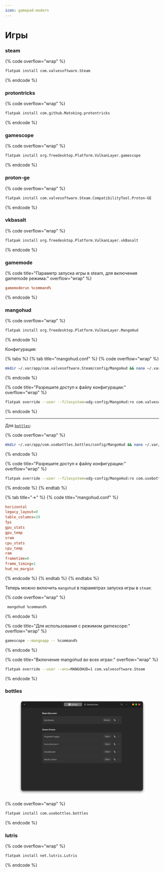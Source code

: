```yaml
---
icon: gamepad-modern
---
```


# Игры

### steam

{% code overflow="wrap" %}
```bash
flatpak install com.valvesoftware.Steam
```
{% endcode %}

### protontricks

{% code overflow="wrap" %}
```bash
flatpak install com.github.Matoking.protontricks
```
{% endcode %}

### gamescope

{% code overflow="wrap" %}
```bash
flatpak install org.freedesktop.Platform.VulkanLayer.gamescope
```
{% endcode %}

### proton-ge

{% code overflow="wrap" %}
```bash
flatpak install com.valvesoftware.Steam.CompatibilityTool.Proton-GE
```
{% endcode %}

### vkbasalt

{% code overflow="wrap" %}
```bash
flatpak install org.freedesktop.Platform.VulkanLayer.vkBasalt
```
{% endcode %}

### gamemode

{% code title="Параметр запуска игры в steam, для включения gamemode режима:" overflow="wrap" %}
```ini
gamemoderun %command%
```
{% endcode %}

### mangohud

{% code overflow="wrap" %}
```bash
flatpak install org.freedesktop.Platform.VulkanLayer.MangoHud
```
{% endcode %}

Конфигурация:

{% tabs %}
{% tab title="mangohud.conf" %}
{% code overflow="wrap" %}
```bash
mkdir ~/.var/app/com.valvesoftware.Steam/config/MangoHud && nano ~/.var/app/com.valvesoftware.Steam/config/MangoHud/MangoHud.conf
```
{% endcode %}

{% code title="Разрешите доступ к файлу конфигурации:" overflow="wrap" %}
```bash
flatpak override --user --filesystem=xdg-config/MangoHud:ro com.valvesoftware.Steam
```
{% endcode %}

***

Для [`bottles`](games.md#bottles):

{% code overflow="wrap" %}
```bash
mkdir ~/.var/app/com.usebottles.bottles/config/MangoHud && nano ~/.var/app/com.usebottles.bottles/config/MangoHud/MangoHud.conf
```
{% endcode %}

{% code title="Разрешите доступ к файлу конфигурации:" overflow="wrap" %}
```bash
flatpak override --user --filesystem=xdg-config/MangoHud:ro com.usebottles.bottles
```
{% endcode %}
{% endtab %}

{% tab title="→" %}
{% code title="mangohud.conf" %}
```ini
horizontal
legacy_layout=0
table_columns=20
fps
gpu_stats
gpu_temp
vram
cpu_stats
cpu_temp
ram
frametime=0
frame_timing=1
hud_no_margin
```
{% endcode %}
{% endtab %}
{% endtabs %}

Теперь можно включить `mangohud` в параметрах запуска игры в `steam`:

{% code overflow="wrap" %}
```bash
 mangohud %command%
```
{% endcode %}

{% code title="Для использования с режимом gamescope:" overflow="wrap" %}
```bash
gamescope --mangoapp -- %command%
```
{% endcode %}

{% code title="Включение mangohud во всех играх:" overflow="wrap" %}
```bash
flatpak override --user --env=MANGOHUD=1 com.valvesoftware.Steam
```
{% endcode %}

### bottles

<figure><img src="../.gitbook/assets/bottles.png" alt=""><figcaption></figcaption></figure>

{% code overflow="wrap" %}
```bash
flatpak install com.usebottles.bottles
```
{% endcode %}

### lutris

{% code overflow="wrap" %}
```bash
flatpak install net.lutris.Lutris
```
{% endcode %}
